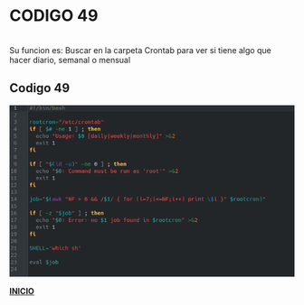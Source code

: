 # **CODIGO 49**
<br>
Su funcion es: Buscar en la carpeta Crontab para ver si tiene algo que hacer diario, semanal o mensual 
<br>

## Codigo 49 
![codigo49.png](codigo49.png)


**[INICIO](https://github.com/SPM-UPVictoria/test-git-2130074/blob/main/README.md)**
